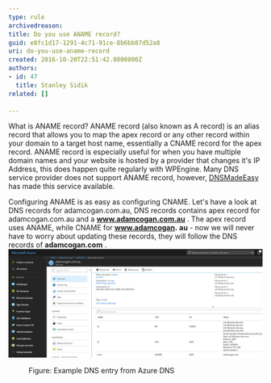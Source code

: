 ```yaml
---
type: rule
archivedreason: 
title: Do you use ANAME record?
guid: e8fc1d17-1291-4c71-91ce-8b6bb87d52a8
uri: do-you-use-aname-record
created: 2016-10-20T22:51:42.0000000Z
authors:
- id: 47
  title: Stanley Sidik
related: []

---
```


What is ANAME record? ANAME record (also known as A record) is an alias record that allows you to map the apex record or any other record within your domain to a target host name, essentially a CNAME record for the apex record. ANAME record is especially useful for when you have multiple domain names and your website is hosted by a provider that changes it's IP Address, this does happen quite regularly with WPEngine. Many DNS service provider does not support ANAME record, however, [DNSMadeEasy](http://dnsmadeeasy.com/) has made this service available.

<!--endintro-->

Configuring ANAME is as easy as configuring CNAME. Let's have a look at DNS records for adamcogan.com.au, DNS records contains apex record for adamcogan.com.au and a  **www.adamcogan.com.au** . The apex record uses ANAME, while CNAME for  **www.adamcogan.** **au** - now we will never have to worry about updating these records, they will follow the DNS records of  **adamcogan.com** . 
![](2018-08-01_14-41-32.jpg)
<dl class="image"><dd>Figure: Example DNS entry from Azure DNS<br><br><br></dd></dl>
